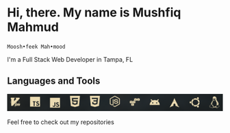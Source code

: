 # Hi, there. My name is Mushfiq Mahmud
`Moosh•feek Mah•mood`

I'm a Full Stack Web Developer in Tampa, FL

## Languages and Tools
<img src="./images/technologies.png">

Feel free to check out my repositories
